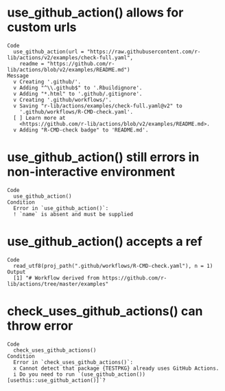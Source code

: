# use_github_action() allows for custom urls

    Code
      use_github_action(url = "https://raw.githubusercontent.com/r-lib/actions/v2/examples/check-full.yaml",
        readme = "https://github.com/r-lib/actions/blob/v2/examples/README.md")
    Message
      v Creating '.github/'.
      v Adding "^\\.github$" to '.Rbuildignore'.
      v Adding "*.html" to '.github/.gitignore'.
      v Creating '.github/workflows/'.
      v Saving "r-lib/actions/examples/check-full.yaml@v2" to
        '.github/workflows/R-CMD-check.yaml'.
      [ ] Learn more at
        <https://github.com/r-lib/actions/blob/v2/examples/README.md>.
      v Adding "R-CMD-check badge" to 'README.md'.

# use_github_action() still errors in non-interactive environment

    Code
      use_github_action()
    Condition
      Error in `use_github_action()`:
      ! `name` is absent and must be supplied

# use_github_action() accepts a ref

    Code
      read_utf8(proj_path(".github/workflows/R-CMD-check.yaml"), n = 1)
    Output
      [1] "# Workflow derived from https://github.com/r-lib/actions/tree/master/examples"

# check_uses_github_actions() can throw error

    Code
      check_uses_github_actions()
    Condition
      Error in `check_uses_github_actions()`:
      x Cannot detect that package {TESTPKG} already uses GitHub Actions.
      i Do you need to run `(use_github_action())[usethis::use_github_action()]`?

